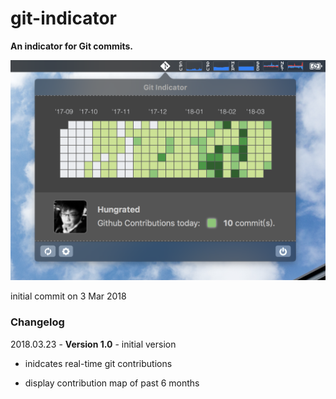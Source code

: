 # git-indicator

**An indicator for Git commits.**

![user interface](./git-indicator-manual/user_interface.png)

initial commit on 3 Mar 2018

### Changelog

2018.03.23 - **Version 1.0** - initial version

* inidcates real-time git contributions

* display contribution map of past 6 months
